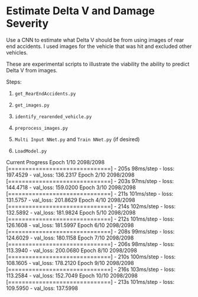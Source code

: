 # Estimate Delta V and Damage Severity

Use a CNN to estimate what Delta V should be from using images of rear end accidents. I used images for the vehicle that was hit and excluded other vehicles.

These are experimental scripts to illustrate the viability the ability to predict Delta V from images.

Steps:

1. `get_RearEndAccidents.py`

2. `get_images.py`

3. `identify_rearended_vehicle.py`

4. `preprocess_images.py`

5. `Multi Input NNet.py` and `Train NNet.py` (if desired)

6. `LoadModel.py`


Current Progress
    Epoch 1/10
    2098/2098 [==============================] - 205s 98ms/step - loss: 197.4529 - val_loss: 136.2317
    Epoch 2/10
    2098/2098 [==============================] - 203s 97ms/step - loss: 144.4718 - val_loss: 159.0200
    Epoch 3/10
    2098/2098 [==============================] - 211s 101ms/step - loss: 131.5757 - val_loss: 201.8629
    Epoch 4/10
    2098/2098 [==============================] - 214s 102ms/step - loss: 132.5892 - val_loss: 181.9824
    Epoch 5/10
    2098/2098 [==============================] - 212s 101ms/step - loss: 126.1608 - val_loss: 181.5997
    Epoch 6/10
    2098/2098 [==============================] - 208s 99ms/step - loss: 124.6029 - val_loss: 180.1158
    Epoch 7/10
    2098/2098 [==============================] - 206s 98ms/step - loss: 113.3940 - val_loss: 200.0680
    Epoch 8/10
    2098/2098 [==============================] - 210s 100ms/step - loss: 108.1605 - val_loss: 178.2120
    Epoch 9/10
    2098/2098 [==============================] - 216s 103ms/step - loss: 113.2584 - val_loss: 152.7049
    Epoch 10/10
    2098/2098 [==============================] - 213s 101ms/step - loss: 109.5950 - val_loss: 137.5998
